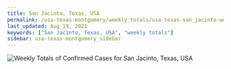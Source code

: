 ```yaml
---
title: San Jacinto, Texas, USA
permalink: /usa-texas-montgomery/weekly_totals/usa-texas-san_jacinto-weekly_totals.html
last_updated: Aug 19, 2021
keywords: ["San Jacinto, Texas, USA", "weekly totals"]
sidebar: usa-texas-montgomery_sidebar
---
```


![Weekly Totals of Confirmed Cases for San Jacinto, Texas, USA](/covid_tracker/images/graphs/usa-texas-san_jacinto-weekly_totals_graph.png)
